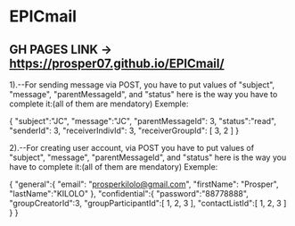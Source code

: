 # EPICmail
## GH PAGES LINK -> https://prosper07.github.io/EPICmail/


1).--For sending message via POST, you have to put values of "subject", "message", "parentMessageId", and "status"
   here is the way you have to complete it:(all of them are mendatory)
Exemple:

{
	"subject":"JC",
	"message":"JC",
	"parentMessageId": 3,
	"status":"read",
	"senderId": 3,
	"receiverIndivId": 3,
	"receiverGroupId": [
		3,
		2
		]
}

2).--For creating user account, via POST you have to put values of "subject", "message", "parentMessageId", and "status"
   here is the way you have to complete it:(all of them are mendatory)
Exemple:

   {
   "general":{
               "email": "prosperkilolo@gmail.com",
               "firstName": "Prosper",
               "lastName":"KILOLO"
               },
   "confidential":{
   				"password":"88778888",
   				"groupCreatorId":3,
   				"groupParticipantId":[
   					1,
   					2,
   					3
   					],
   				"contactListId":[
   					1,
   					2,
   					3
   					]
   			}
}